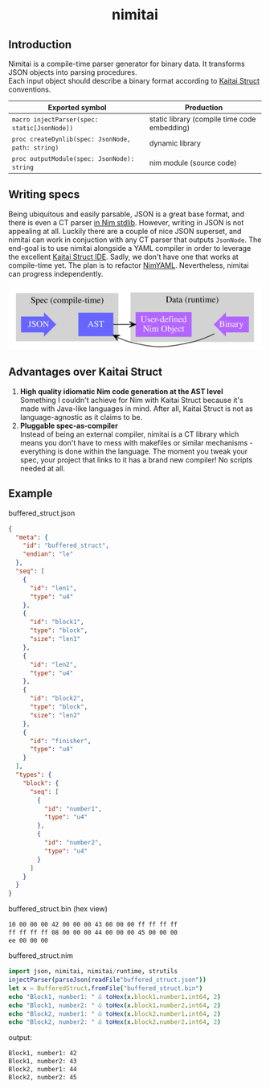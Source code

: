 # <p align="center">nimitai</p>

## Introduction
Nimitai is a compile-time parser generator for binary data. It transforms JSON objects into parsing procedures.  
Each input object should describe a binary format according to [Kaitai Struct](https://kaitai.io/) conventions.

| Exported symbol | Production |
|-----------------|------------|
| `macro injectParser(spec: static[JsonNode])` | static library (compile time code embedding) |
| `proc createDynlib(spec: JsonNode, path: string)` | dynamic library |
| `proc outputModule(spec: JsonNode): string` | nim module (source code) |

## Writing specs
Being ubiquitous and easily parsable, JSON is a great base format, and there is even a CT parser [in Nim stdlib](https://nim-lang.org/docs/json.html). However, writing in JSON is not appealing at all. Luckily there are a couple of nice JSON superset, and nimitai can work in conjuction with any CT parser that outputs `JsonNode`. The end-goal is to use nimitai alongside a YAML compiler in order to leverage the excellent [Kaitai Struct IDE](https://ide.kaitai.io/). Sadly, we don't have one that works at compile-time yet. The plan is to refactor [NimYAML](https://github.com/flyx/NimYAML). Nevertheless, nimitai can progress independently.

![Data flow](flow.svg)

## Advantages over Kaitai Struct
1. **High quality idiomatic Nim code generation at the AST level**  
Something I couldn't achieve for Nim with Kaitai Struct because it's made with Java-like languages in mind. After all, Kaitai Struct is not as language-agnostic as it claims to be.
2. **Pluggable spec-as-compiler**  
Instead of being an external compiler, nimitai is a CT library which means you don't have to mess with makefiles or similar mechanisms - everything is done within the language. The moment you tweak your spec, your project that links to it has a brand new compiler! No scripts needed at all.

## Example

buffered_struct.json
```json
{
  "meta": {
    "id": "buffered_struct",
    "endian": "le"
  },
  "seq": [
    {
      "id": "len1",
      "type": "u4"
    },
    {
      "id": "block1",
      "type": "block",
      "size": "len1"
    },
    {
      "id": "len2",
      "type": "u4"
    },
    {
      "id": "block2",
      "type": "block",
      "size": "len2"
    },
    {
      "id": "finisher",
      "type": "u4"
    }
  ],
  "types": {
    "block": {
      "seq": [
        {
          "id": "number1",
          "type": "u4"
        },
        {
          "id": "number2",
          "type": "u4"
        }
      ]
    }
  }
}
```

buffered_struct.bin (hex view)
```bin
10 00 00 00 42 00 00 00 43 00 00 00 ff ff ff ff
ff ff ff ff 08 00 00 00 44 00 00 00 45 00 00 00
ee 00 00 00
```

buffered_struct.nim
```nim
import json, nimitai, nimitai/runtime, strutils
injectParser(parseJson(readFile"buffered_struct.json"))
let x = BufferedStruct.fromFile("buffered_struct.bin")
echo "Block1, number1: " & toHex(x.block1.number1.int64, 2)
echo "Block1, number2: " & toHex(x.block1.number2.int64, 2)
echo "Block2, number1: " & toHex(x.block2.number1.int64, 2)
echo "Block2, number2: " & toHex(x.block2.number2.int64, 2)
```

output:
```
Block1, number1: 42
Block1, number2: 43
Block2, number1: 44
Block2, number2: 45
```
